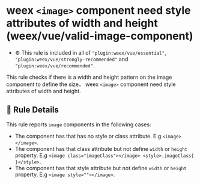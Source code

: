 # weex `<image>` component need style attributes of width and height (weex/vue/valid-image-component)

- :gear: This rule is included in all of `"plugin:weex/vue/essential"`, `"plugin:weex/vue/strongly-recommended"` and `"plugin:weex/vue/recommended"`.

This rule checks if there is a width and height pattern on the image component to define the size， weex `<image>` component need style attributes of width and height.

## :book: Rule Details

This rule reports `image` components in the following cases:

- The component has that has no style or class attribute. E.g `<image></image>`.
- The component has that class attribute but not define `width` or `height` property. E.g `<image class="imageClass"></image> <style>.imageClass{ }</style>`.
- The component has that style attribute but not define `width` or `height` property. E.g `<image style=""></image>`.